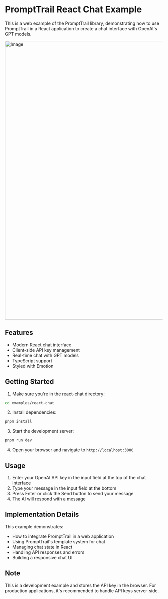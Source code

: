 # PromptTrail React Chat Example

This is a web example of the PromptTrail library, demonstrating how to use PromptTrail in a React application to create a chat interface with OpenAI's GPT models.

<img width="890" alt="Image" src="https://github.com/user-attachments/assets/447c7943-f720-4e8e-80fb-4245c3ae780c" />

## Features

- Modern React chat interface
- Client-side API key management
- Real-time chat with GPT models
- TypeScript support
- Styled with Emotion

## Getting Started

1. Make sure you're in the react-chat directory:
```bash
cd examples/react-chat
```

2. Install dependencies:
```bash
pnpm install
```

3. Start the development server:
```bash
pnpm run dev
```

4. Open your browser and navigate to `http://localhost:3000`

## Usage

1. Enter your OpenAI API key in the input field at the top of the chat interface
2. Type your message in the input field at the bottom
3. Press Enter or click the Send button to send your message
4. The AI will respond with a message

## Implementation Details

This example demonstrates:
- How to integrate PromptTrail in a web application
- Using PromptTrail's template system for chat
- Managing chat state in React
- Handling API responses and errors
- Building a responsive chat UI

## Note

This is a development example and stores the API key in the browser. For production applications, it's recommended to handle API keys server-side.

